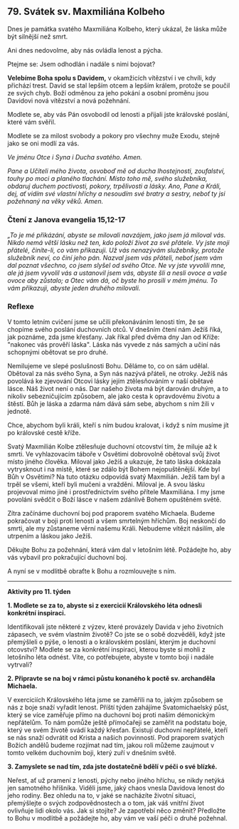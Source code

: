 ## 79. **Svátek sv. Maxmiliána Kolbeho**

Dnes je památka svatého Maxmiliána Kolbeho, který ukázal, že láska může být silnější než smrt.

Ani dnes nedovolme, aby nás ovládla lenost a pýcha.

Ptejme se: Jsem odhodlán i nadále s nimi bojovat?

**Velebíme Boha spolu s Davidem,** v okamžicích vítězství i ve chvíli, kdy přichází trest. David se stal lepším otcem a lepším králem, protože se poučil ze svých chyb. Boží odměnou za jeho pokání a osobní proměnu jsou Davidovi nová vítězství a nová požehnání.

Modlete se, aby vás Pán osvobodil od lenosti a přijali jste královské poslání, které vám svěřil.

Modlete se za milost svobody a pokory pro všechny muže Exodu, stejně jako se oni modlí za vás.

_Ve jménu Otce i Syna i Ducha svatého. Amen._

_Pane a Učiteli mého života, osvoboď mě od ducha lhostejnosti, zoufalství, touhy po moci a planého tlachání. Místo toho mě, svého služebníka, obdaruj duchem poctivosti, pokory, trpělivosti a lásky. Ano, Pane a Králi, dej, ať vidím své vlastní hříchy a nesoudím své bratry a sestry, neboť ty jsi požehnaný na věky věků. Amen._

### Čtení z Janova evangelia 15,12-17

_„To je mé přikázání, abyste se milovali navzájem, jako jsem já miloval vás. Nikdo nemá větší lásku než ten, kdo položí život za své přátele. Vy jste moji přátelé, činíte-li, co vám přikazuji. Už vás nenazývám služebníky, protože služebník neví, co činí jeho pán. Nazval jsem vás přáteli, neboť jsem vám dal poznat všechno, co jsem slyšel od svého Otce. Ne vy jste vyvolili mne, ale já jsem vyvolil vás a ustanovil jsem vás, abyste šli a nesli ovoce a vaše ovoce aby zůstalo; a Otec vám dá, oč byste ho prosili v mém jménu. To vám přikazuji, abyste jeden druhého milovali._

### Reflexe

V tomto letním cvičení jsme se učili překonáváním lenosti tím, že se chopíme svého poslání duchovních otců. V dnešním čtení nám Ježíš říká, jak poznáme, zda jsme křesťany. Jak říkal před dvěma dny Jan od Kříže: "nakonec vás prověří láska". Láska nás vyvede z nás samých a učiní nás schopnými obětovat se pro druhé.

Nemilujeme ve slepé poslušnosti Bohu. Děláme to, co on sám udělal. Obětoval za nás svého Syna, a Syn nás nazývá přáteli, ne otroky. Ježíš nás povolává ke zjevování Otcovi lásky jejím ztělesňováním v naší obětavé lásce. Náš život není o nás. Dar našeho života má být darován druhým, a to nikoliv sebezničujícím způsobem, ale jako cesta k opravdovému životu a štěstí. Bůh je láska a zdarma nám dává sám sebe, abychom s ním žili v jednotě.

Chce, abychom byli králi, kteří s ním budou kralovat, i když s ním musíme jít po královské cestě kříže.

Svatý Maxmilián Kolbe ztělesňuje duchovní otcovství tím, že miluje až k smrti. Ve vyhlazovacím táboře v Osvětimi dobrovolně obětoval svůj život místo jiného člověka. Miloval jako Ježíš a ukazuje, že tato láska dokázala vytrysknout i na místě, které se zdálo být Bohem nejopuštěnější. Kde byl Bůh v Osvětimi? Na tuto otázku odpovídá svatý Maxmilián. Ježíš tam byl a trpěl se všemi, kteří byli mučeni a vražděni. Miloval je. A svou lásku projevoval mimo jiné i prostřednictvím svého přítele Maxmiliána. I my jsme povoláni svědčit o Boží lásce v našem zdánlivě Bohem opuštěném světě.

Zítra začínáme duchovní boj pod praporem svatého Michaela. Budeme pokračovat v boji proti lenosti a všem smrtelným hříchům. Boj neskončí do smrti, ale my zůstaneme věrní našemu Králi. Nebudeme vítězit násilím, ale utrpením a láskou jako Ježíš.

Děkujte Bohu za požehnání, která vám dal v letošním létě. Požádejte ho, aby vás vybavil pro pokračující duchovní boj.

A nyní se v modlitbě obraťte k Bohu a rozmlouvejte s ním.

---

**Aktivity pro 11. týden**

**1. Modlete se za to, abyste si z exercicií Královského léta odnesli konkrétní inspiraci.**

Identifikovali jste některé z výzev, které provázely Davida v jeho životních zápasech, ve svém vlastním životě? Co jste se o sobě dozvěděli, když jste přemýšleli o pýše, o lenosti a o královském poslání, kterým je duchovní otcovství? Modlete se za konkrétní inspiraci, kterou byste si mohli z letošního léta odnést. Víte, co potřebujete, abyste v tomto boji i nadále vytrvali?

**2. Připravte se na boj v rámci půstu konaného k poctě sv. archanděla Michaela.**

V exerciciích Královského léta jsme se zaměřili na to, jakým způsobem se nás z boje snaží vyřadit lenost. Příští týden zahájíme Svatomichaelský půst, který se více zaměřuje přímo na duchovní boj proti našim démonickým nepřátelům. To nám pomůže ještě přímočařeji se zaměřit na podstatu boje, který ve svém životě svádí každý křesťan. Existují duchovní nepřátelé, kteří se nás snaží odvrátit od Krista a našich povinností. Pod praporem svatých Božích andělů budeme rozjímat nad tím, jakou roli můžeme zaujmout v tomto velkém duchovním boji, který zuří v dnešním světě.

**3. Zamyslete se nad tím, zda jste dostatečně bdělí v péči o své blízké.**

Neřest, ať už pramení z lenosti, pýchy nebo jiného hříchu, se nikdy netýká jen samotného hříšníka. Viděli jsme, jaký chaos vnesla Davidova lenost do jeho rodiny. Bez ohledu na to, v jaké se nacházíte životní situaci, přemýšlejte o svých zodpovědnostech a o tom, jak váš vnitřní život ovlivňuje lidi okolo vás. Jak si stojíte? Je zapotřebí něco změnit? Předložte to Bohu v modlitbě a požádejte ho, aby vám ve vaší péči o druhé požehnal.

